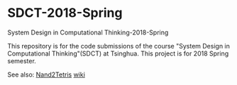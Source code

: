 # SDCT-2018-Spring
System Design in Computational Thinking-2018-Spring

This repository is for the code submissions of the course "System Design in Computational Thinking"(SDCT) at Tsinghua. This project is for 2018 Spring semester.

See also:
[Nand2Tetris](http://www.nand2tetris.org/)
[wiki](http://toyhouse.cc/wiki/index.php/2018%E5%B9%B4%E6%98%A5-%E8%AE%A1%E7%AE%97%E6%80%9D%E7%BB%B4%E5%92%8C%E7%B3%BB%E7%BB%9F%E8%AE%BE%E8%AE%A1%E5%9F%BA%E7%A1%80)

